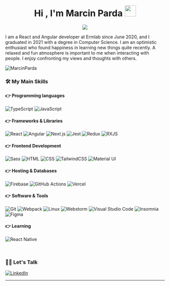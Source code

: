 
<h1 align="center">Hi , I'm Marcin Parda <img src="https://media.giphy.com/media/hvRJCLFzcasrR4ia7z/giphy.gif" width="35"></h1>
<p align="center">
  <a href="https://github.com/DenverCoder1/readme-typing-svg"><img src="https://readme-typing-svg.herokuapp.com?lines=React+Developer;Next.js,+Typescript+Enthusiast;Learning+React+Native&center=true&width=500&height=50"></a>
</p>
<p>I am a React and Angular developer at Ermlab since June 2020, and I graduated in 2021 with a degree in Computer Science. I am an optimistic enthusiast who found happiness in learning new things quite recently. A relaxed and fun atmosphere is important to me when interacting with people. I enjoy confronting my views and thoughts with others.</p>
<img src="https://komarev.com/ghpvc/?username=MarcinParda&label=Profile%20views&color=0e75b6&style=plastic" alt="MarcinParda" />

### 🛠️ My Main Skills

#### 👉 Programming languages

<p align="left"> 
  <img alt="TypeScript" src="https://img.shields.io/badge/typescript-%23323330.svg?style=flat&logo=typescript&logoColor=white">
  <img alt="JavaScript" src="https://img.shields.io/badge/javascript-%23323330.svg?style=flat&logo=javascript&logoColor=white">
</p>

#### 👉 Frameworks & Libraries
<p align="left"> 
  <img alt="React" src="https://img.shields.io/badge/react-FCC624.svg?style=flat&logo=react&logoColor=black"/>
  <img alt="Angular" src="https://img.shields.io/badge/angular-FCC624.svg?style=flat&logo=angular&logoColor=black"/>
  <img alt="Next.js" src="https://img.shields.io/badge/Next-FCC624?style=flat&logo=next.js&logoColor=black"/>
  <img alt="Jest" src="https://img.shields.io/badge/Jest-FCC624?style=flat&logo=jest&logoColor=black"/>
  <img alt="Redux" src="https://img.shields.io/badge/redux-FCC624.svg?style=flat&logo=redux&logoColor=black">
  <img alt="RXJS" src="https://img.shields.io/badge/rxjs-FCC624.svg?style=flat&logo=reactivex&logoColor=black">
  &emsp;
</p>

#### 👉 Frontend Development
<p align="left"> 
  <img alt="Sass" src="https://img.shields.io/badge/SASS-red.svg?style=flat&logo=SASS&logoColor=white"/>
  <img alt="HTML" src="https://img.shields.io/badge/html5-red.svg?style=flat&logo=html5&logoColor=white">
  <img alt="CSS" src="https://img.shields.io/badge/css3-red.svg?style=flat&logo=css3&logoColor=white">
  <img alt="TailwindCSS" src="https://img.shields.io/badge/tailwindcss-red.svg?style=flat&logo=tailwind-css&logoColor=white"/>
  <img alt="Material UI" src="https://img.shields.io/badge/MUI-red.svg?style=flat&logo=material-ui&logoColor=white"/>
</p>

#### 👉 Hosting & Databases
<p align="left">
  <img alt="Firebase" src="https://img.shields.io/badge/firebase-%23039BE5.svg?style=flat&logo=firebase&logoColor=white">
  <img alt="GitHub Actions" src="https://img.shields.io/badge/githubactions-%23039BE5.svg?style=flat&logo=githubactions&logoColor=white">
  <img alt="Vercel" src="https://img.shields.io/badge/vercel-%23039BE5.svg?style=flat&logo=vercel&logoColor=white">
 </p>

#### 👉 Software & Tools
<p>
  <img alt="Git" src="https://img.shields.io/badge/git-%2338B2AC.svg?style=flat&logo=git&logoColor=white">
  <img alt="Webpack" src="https://img.shields.io/badge/webpack-%2338B2AC.svg?style=flat&logo=webpack&logoColor=white">
  <img alt="Linux" src="https://img.shields.io/badge/Linux-%2338B2AC?style=flat&logo=linux&logoColor=white">
  <img alt="Webstorm" src="https://img.shields.io/badge/webstorm-143?style=flat&logo=webstorm&logoColor=white&color=%2338B2AC">
  <img alt="Visual Studio Code" src="https://img.shields.io/badge/Visual%20Studio%20Code-%2338B2AC.svg?style=flat&logo=visual-studio-code&logoColor=white">
  <img alt="Insomnia" src="https://img.shields.io/badge/Insomnia-%2338B2AC?style=flat&logo=insomnia&logoColor=white">
  <img alt="Figma" src="https://img.shields.io/badge/figma-%2338B2AC.svg?style=flat&logo=figma&logoColor=white">
</p>

#### 👉 Learning
<p>
  <img alt="React Native" src="https://img.shields.io/badge/react_native-%2320232a.svg?style=flat&logo=react&logoColor=white">
</p>

<br/>

### 🙋‍♀️ Let's Talk
<p align="left">
	<a href="https://linkedin.com/in/marcinparda"><img src="https://img.icons8.com/bubbles/50/000000/linkedin.png" alt="LinkedIn"/></a>
</p>
<hr/>
